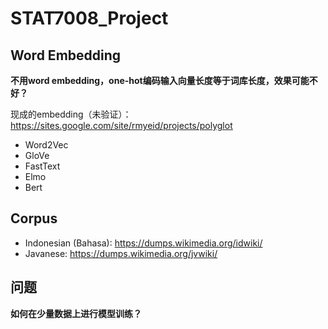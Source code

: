 # STAT7008_Project

## Word Embedding

**不用word embedding，one-hot编码输入向量长度等于词库长度，效果可能不好？**

现成的embedding（未验证）：https://sites.google.com/site/rmyeid/projects/polyglot

- Word2Vec
- GloVe
- FastText
- Elmo
- Bert

## Corpus

- Indonesian (Bahasa): https://dumps.wikimedia.org/idwiki/
- Javanese: https://dumps.wikimedia.org/jvwiki/

## 问题

**如何在少量数据上进行模型训练？**